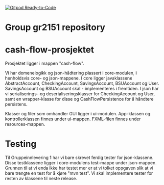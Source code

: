 [![Gitpod Ready-to-Code](https://img.shields.io/badge/Gitpod-Ready--to--Code-blue?logo=gitpod)](https://gitpod.stud.ntnu.no/#https://gitlab.stud.idi.ntnu.no/it1901/groups-2021/gr2151/gr2151/-/tree/master/cash-flow)

# Group gr2151 repository 

# cash-flow-prosjektet

Prosjektet ligger i mappen "cash-flow". 

Vi har domenelogikk og json-hådtering plassert i core-modulen, i henholdsvis core- og json-mappene. 
I core ligger javaklassene AbstractAccount, CheckingAccount, SavingsAccount, BSUAccount og User. SavingsAccount og BSUAccount skal - implementeres i fremtiden.
I json har vi serialiserings- og deserialiseringsklasser for CheckingAccount og User, samt en wrapper-klasse for disse og CashFlowPersistence for å håndtere persistens.

Klasser og filer som omhandler GUI ligger i ui-modulen.
App-klassen og kontrollerklassen finnes under ui-mappen.
FXML-filen finnes under resources-mappen.

# Testing

Til Gruppeinnlevering 1 har vi bare skrevet ferdig tester for json-klassene. Disse testklassene ligger i core-modulens test-mappe under json-mappen.
Grunnen til at vi enda ikke har testet mer er at vi tolket oppgaven slik at vi bare trengte en test for å kjøre "mvn test". 
Vi skal implementere tester for resten av klassene til neste release.
